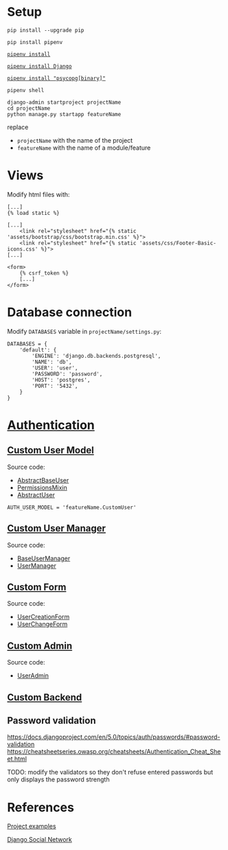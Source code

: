 # Setup

`pip install --upgrade pip`

`pip install pipenv`

[`pipenv install`](https://docs.pipenv.org/basics/#example-pipenv-workflow)

[`pipenv install Django`](https://docs.djangoproject.com/en/5.0/topics/install/)

[`pipenv install "psycopg[binary]"`](https://www.psycopg.org/psycopg3/docs/basic/install.html)

```
pipenv shell

django-admin startproject projectName
cd projectName
python manage.py startapp featureName
```

replace
- `projectName` with the name of the project
- `featureName` with the name of a module/feature

# Views

Modify html files with:

```
[...]
{% load static %}

[...]
    <link rel="stylesheet" href="{% static 'assets/bootstrap/css/bootstrap.min.css' %}">
    <link rel="stylesheet" href="{% static 'assets/css/Footer-Basic-icons.css' %}">
[...]

<form>
    {% csrf_token %}
    [...]
</form>
```

# Database connection

Modify `DATABASES` variable in `projectName/settings.py`:

```
DATABASES = {
    'default': {
        'ENGINE': 'django.db.backends.postgresql',
        'NAME': 'db',
        'USER': 'user',
        'PASSWORD': 'password',
        'HOST': 'postgres',
        'PORT': '5432',
    }
}
```

# [Authentication](https://docs.djangoproject.com/en/5.0/ref/contrib/auth/)

## [Custom User Model](https://docs.djangoproject.com/en/5.0/topics/auth/customizing/#specifying-a-custom-user-model)

Source code:
- [AbstractBaseUser](https://github.com/django/django/blob/stable/5.0.x/django/contrib/auth/base_user.py#L59)
- [PermissionsMixin](https://github.com/django/django/blob/stable/5.0.x/django/contrib/auth/models.py#L242)
- [AbstractUser](https://github.com/django/django/blob/stable/5.0.x/django/contrib/auth/models.py#L334)

<!-- TODO -->

`AUTH_USER_MODEL = 'featureName.CustomUser'`

## [Custom User Manager](https://docs.djangoproject.com/en/5.0/topics/auth/customizing/#writing-a-manager-for-a-custom-user-model)

Source code:
- [BaseUserManager](https://github.com/django/django/blob/stable/5.0.x/django/contrib/auth/base_user.py#L23)
- [UserManager](https://github.com/django/django/blob/stable/5.0.x/django/contrib/auth/models.py#L136)

<!-- TODO -->

## [Custom Form](https://docs.djangoproject.com/en/5.0/topics/auth/customizing/#custom-users-and-the-built-in-auth-forms)

Source code:
- [UserCreationForm](https://github.com/django/django/blob/stable/5.0.x/django/contrib/auth/forms.py#L157)
- [UserChangeForm](https://github.com/django/django/blob/stable/5.0.x/django/contrib/auth/forms.py#L178)

<!-- TODO -->

## [Custom Admin](https://docs.djangoproject.com/en/5.0/topics/auth/customizing/#custom-users-and-django-contrib-admin)

Source code:
- [UserAdmin](https://github.com/django/django/blob/stable/5.0.x/django/contrib/auth/admin.py#L44)

<!-- TODO -->

## [Custom Backend](https://docs.djangoproject.com/en/5.0/topics/auth/customizing/#writing-an-authentication-backend)

<!-- TODO -->


## Password validation

https://docs.djangoproject.com/en/5.0/topics/auth/passwords/#password-validation
https://cheatsheetseries.owasp.org/cheatsheets/Authentication_Cheat_Sheet.html

TODO: modify the validators so they don't refuse entered passwords but only displays the password strength



# References

[Project examples](https://github.com/topics/django-project)

[Django Social Network](https://github.com/manjurulhoque/django-social-network)
